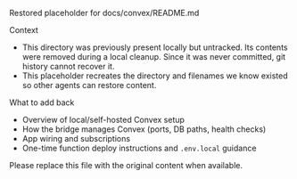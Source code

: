 Restored placeholder for docs/convex/README.md

Context
- This directory was previously present locally but untracked. Its contents were removed during a local cleanup. Since it was never committed, git history cannot recover it.
- This placeholder recreates the directory and filenames we know existed so other agents can restore content.

What to add back
- Overview of local/self-hosted Convex setup
- How the bridge manages Convex (ports, DB paths, health checks)
- App wiring and subscriptions
- One-time function deploy instructions and `.env.local` guidance

Please replace this file with the original content when available.

